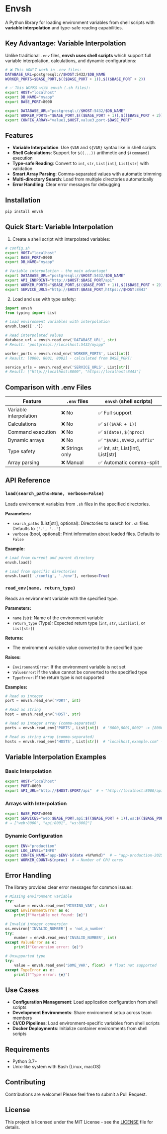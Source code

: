 # Envsh

A Python library for loading environment variables from shell scripts with **variable interpolation** and type-safe reading capabilities.

## Key Advantage: Variable Interpolation

Unlike traditional `.env` files, **envsh uses shell scripts** which support full variable interpolation, calculations, and dynamic configurations:

```bash
# ❌ This WON'T work in .env files:
DATABASE_URL=postgresql://$HOST:5432/$DB_NAME
WORKER_PORTS=$BASE_PORT,$(($BASE_PORT + 1)),$(($BASE_PORT + 2))

# ✅ This WORKS with envsh (.sh files):
export HOST="localhost" 
export DB_NAME="myapp"
export BASE_PORT=8000

export DATABASE_URL="postgresql://$HOST:5432/$DB_NAME"
export WORKER_PORTS="$BASE_PORT,$(($BASE_PORT + 1)),$(($BASE_PORT + 2))"
export CONFIG_ARRAY="value1,$HOST,value3,port-$BASE_PORT"
```

## Features

- **Variable Interpolation**: Use `$VAR` and `${VAR}` syntax like in shell scripts
- **Shell Calculations**: Support for `$((...))` arithmetic and `$(command)` execution
- **Type-safe Reading**: Convert to `int`, `str`, `List[int]`, `List[str]` with validation
- **Smart Array Parsing**: Comma-separated values with automatic trimming
- **Multi-directory Search**: Load from multiple directories automatically
- **Error Handling**: Clear error messages for debugging

## Installation

```bash
pip install envsh
```

## Quick Start: Variable Interpolation

1. Create a shell script with interpolated variables:

```bash
# config.sh
export HOST="localhost"
export BASE_PORT=8000
export DB_NAME="myapp"

# Variable interpolation - the main advantage!
export DATABASE_URL="postgresql://$HOST:5432/$DB_NAME"
export API_ENDPOINT="http://$HOST:$BASE_PORT/api"
export WORKER_PORTS="$BASE_PORT,$(($BASE_PORT + 1)),$(($BASE_PORT + 2))"
export SERVICE_URLS="http://$HOST:$BASE_PORT,https://$HOST:8443"
```

2. Load and use with type safety:

```python
import envsh
from typing import List

# Load environment variables with interpolation
envsh.load(['.'])

# Read interpolated values
database_url = envsh.read_env('DATABASE_URL', str)
# Result: "postgresql://localhost:5432/myapp"

worker_ports = envsh.read_env('WORKER_PORTS', List[int])  
# Result: [8000, 8001, 8002] - calculated from BASE_PORT!

service_urls = envsh.read_env('SERVICE_URLS', List[str])
# Result: ["http://localhost:8000", "https://localhost:8443"]
```

## Comparison with .env Files

| Feature | `.env` files | `envsh` (shell scripts) |
|---------|-------------|-------------------------|
| Variable interpolation | ❌ No | ✅ Full support |
| Calculations | ❌ No | ✅ `$(($VAR + 1))` |
| Command execution | ❌ No | ✅ `$(date)`, `$(nproc)` |
| Dynamic arrays | ❌ No | ✅ `"$VAR1,$VAR2,suffix"` |
| Type safety | ❌ Strings only | ✅ int, str, List[int], List[str] |
| Array parsing | ❌ Manual | ✅ Automatic comma-split |

## API Reference

### `load(search_paths=None, verbose=False)`

Loads environment variables from `.sh` files in the specified directories.

**Parameters:**
- `search_paths` (List[str], optional): Directories to search for `.sh` files. Defaults to `['.', '..']`
- `verbose` (bool, optional): Print information about loaded files. Defaults to `False`

**Example:**
```python
# Load from current and parent directory
envsh.load()

# Load from specific directories
envsh.load(['./config', './env'], verbose=True)
```

### `read_env(name, return_type)`

Reads an environment variable with the specified type.

**Parameters:**
- `name` (str): Name of the environment variable
- `return_type` (Type): Expected return type (`int`, `str`, `List[int]`, or `List[str]`)

**Returns:**
- The environment variable value converted to the specified type

**Raises:**
- `EnvironmentError`: If the environment variable is not set
- `ValueError`: If the value cannot be converted to the specified type
- `TypeError`: If the return type is not supported

**Examples:**
```python
# Read as integer
port = envsh.read_env('PORT', int)

# Read as string
host = envsh.read_env('HOST', str)

# Read as integer array (comma-separated)
ports = envsh.read_env('PORTS', List[int])  # "8000,8001,8002" -> [8000, 8001, 8002]

# Read as string array (comma-separated)
hosts = envsh.read_env('HOSTS', List[str])  # "localhost,example.com" -> ["localhost", "example.com"]
```

## Variable Interpolation Examples

### Basic Interpolation
```bash
export HOST="localhost"
export PORT=8000
export API_URL="http://$HOST:$PORT/api"  # → "http://localhost:8000/api"
```

### Arrays with Interpolation
```bash
export BASE_PORT=8000
export SERVICES="web:$BASE_PORT,api:$(($BASE_PORT + 1)),ws:$(($BASE_PORT + 2))"
# → ["web:8000", "api:8001", "ws:8002"]
```

### Dynamic Configuration
```bash
export ENV="production"
export LOG_LEVEL="INFO"
export CONFIG_NAME="app-$ENV-$(date +%Y%m%d)"  # → "app-production-20250811"
export WORKER_COUNT=$(nproc)  # → Number of CPU cores
```

## Error Handling

The library provides clear error messages for common issues:

```python
# Missing environment variable
try:
    value = envsh.read_env('MISSING_VAR', str)
except EnvironmentError as e:
    print(f"Variable not found: {e}")

# Invalid integer conversion
os.environ['INVALID_NUMBER'] = 'not_a_number'
try:
    number = envsh.read_env('INVALID_NUMBER', int)
except ValueError as e:
    print(f"Conversion error: {e}")

# Unsupported type
try:
    value = envsh.read_env('SOME_VAR', float)  # float not supported
except TypeError as e:
    print(f"Type error: {e}")
```

## Use Cases

- **Configuration Management**: Load application configuration from shell scripts
- **Development Environments**: Share environment setup across team members
- **CI/CD Pipelines**: Load environment-specific variables from shell scripts
- **Docker Deployments**: Initialize container environments from shell scripts

## Requirements

- Python 3.7+
- Unix-like system with Bash (Linux, macOS)

## Contributing

Contributions are welcome! Please feel free to submit a Pull Request.

## License

This project is licensed under the MIT License - see the [LICENSE](LICENSE) file for details.
